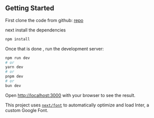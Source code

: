 ## Getting Started

First clone the code from github: [repo](https://github.com/aacm13/City-API-ChatGPT-API-test.git)

next install the dependencies

```bash
npm install
```

Once that is done , run the development server:

```bash
npm run dev
# or
yarn dev
# or
pnpm dev
# or
bun dev
```

Open [http://localhost:3000](http://localhost:3000) with your browser to see the result.

This project uses [`next/font`](https://nextjs.org/docs/basic-features/font-optimization) to automatically optimize and load Inter, a custom Google Font.
